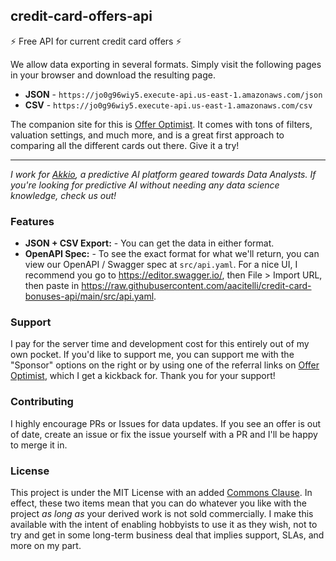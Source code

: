 ## credit-card-offers-api

⚡ Free API for current credit card offers ⚡

We allow data exporting in several formats. Simply visit the following pages in your browser and download the resulting page.

- **JSON** - `https://jo0g96wiy5.execute-api.us-east-1.amazonaws.com/json`
- **CSV** - `https://jo0g96wiy5.execute-api.us-east-1.amazonaws.com/csv`

The companion site for this is [Offer Optimist](https://offeroptimist.com). It comes with tons of filters, valuation settings, and much more, and is a great first approach to comparing all the different cards out there. Give it a try!

---

*I work for [Akkio](https://akkio.com), a predictive AI platform geared towards Data Analysts. If you're looking for predictive AI without needing any data science knowledge, check us out!*

### Features

- **JSON + CSV Export:** - You can get the data in either format.
- **OpenAPI Spec:** - To see the exact format for what we'll return, you can view our OpenAPI / Swagger spec at `src/api.yaml`. For a nice UI, I recommend you go to https://editor.swagger.io/, then File > Import URL, then paste in https://raw.githubusercontent.com/aacitelli/credit-card-bonuses-api/main/src/api.yaml.

### Support

I pay for the server time and development cost for this entirely out of my own pocket. If you'd like to support me, you can support me with the "Sponsor" options on the right or by using one of the referral links on [Offer Optimist](https://offeroptimist.com), which I get a kickback for. Thank you for your support!

### Contributing

I highly encourage PRs or Issues for data updates. If you see an offer is out of date, create an issue or fix the issue yourself with a PR and I'll be happy to merge it in. 

### License

This project is under the MIT License with an added [Commons Clause](https://commonsclause.com/). In effect, these two items mean that you can do whatever you like with the project *as long as* your derived work is not sold commercially. I make this available with the intent of enabling hobbyists to use it as they wish, not to try and get in some long-term business deal that implies support, SLAs, and more on my part.